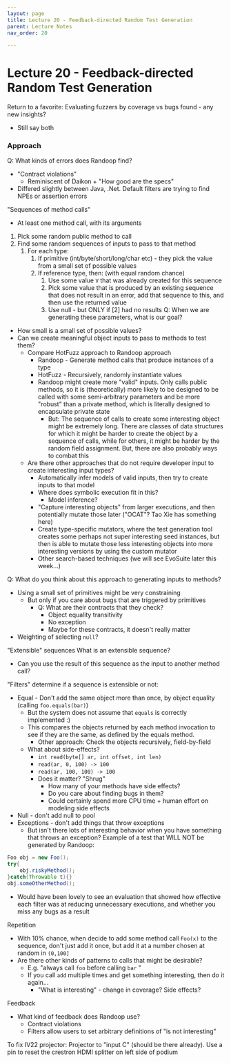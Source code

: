 ```yaml
---
layout: page
title: Lecture 20 - Feedback-directed Random Test Generation
parent: Lecture Notes
nav_order: 20

---
```

# Lecture 20 - Feedback-directed Random Test Generation

Return to a favorite: Evaluating fuzzers by coverage vs bugs found - any new insights?
* Still say both


### Approach

Q: What kinds of errors does Randoop find?
* "Contract violations"
    * Reminiscent of Daikon + "How good are the specs"
* Differed slightly between Java, .Net. Default filters are trying to find NPEs or assertion errors

"Sequences of method calls"
* At least one method call, with its arguments

1. Pick some random public method to call
2. Find some random sequences of inputs to pass to that method
    1. For each type:
        1. If primitive (int/byte/short/long/char etc) - they pick the value from a small set of possible values
        2. If reference type, then: (with equal random chance)
            1. Use some value `V` that was already created for this sequence
            2. Pick some value that is produced by an existing sequence that does not result in an error, add that sequence to this, and then use the returned value
            3. Use null - but ONLY if [2] had no results
               Q: When we are generating these parameters, what is our goal?
* How small is a small set of possible values?
* Can we create meaningful object inputs to pass to methods to test them?
    * Compare HotFuzz approach to Randoop approach
        * Randoop - Generate method calls that produce instances of a type
        * HotFuzz - Recursively, randomly instantiate values
        * Randoop might create more "valid" inputs. Only calls public methods, so it is (theoretically) more likely to be designed to be called with some semi-arbitrary parameters and be more "robust" than a private method, which is literally designed to encapsulate private state
            * But: The sequence of calls to create some interesting object might be extremely long. There are classes of data structures for which it might be harder to create the object by a sequence of calls, while for others, it might be harder by the random field assignment. But, there are also probably ways to combat this
    * Are there other approaches that do not require developer input to create interesting input types?
        * Automatically infer models of valid inputs, then try to create inputs to that model
        * Where does symbolic execution fit in this?
            * Model inference?
        * "Capture interesting objects" from larger executions, and then potentially mutate those later ("OCAT"? Tao Xie has something here)
        * Create type-specific mutators, where the test generation tool creates some perhaps not super interesting seed instances, but then is able to mutate those less interesting objects into more interesting versions by using the custom mutator
        *  Other search-based techniques (we will see EvoSuite later this week...)

Q: What do you think about this approach to generating inputs to methods?
* Using a small set of primitives might be very constraining
    * But only if you care about bugs that are triggered by primitives
        * Q: What are their contracts that they check?
            * Object equality transitivity
            * No exception
            * Maybe for these contracts, it doesn't really matter
* Weighting of selecting `null`?

"Extensible" sequences
What is an extensible sequence?
* Can you use the result of this sequence as the input to another method call?

"Filters" determine if a sequence is extensible or not:
* Equal - Don't add the same object more than once, by object equality (calling `foo.equals(bar)`)
    * But the system does not assume that `equals` is correctly implemented :)
    * This compares the objects returned by each method invocation to see if they are the same, as defined by the equals method.
        * Other approach: Check the objects recursively, field-by-field
    * What about side-effects?
        * `int read(byte[] ar, int offset, int len)`
        * `read(ar, 0, 100) -> 100`
        * `read(ar, 100, 100) -> 100`
        * Does it matter? "Shrug"
            * How many of your methods have side effects?
            * Do you care about finding bugs in them?
            * Could certainly spend more CPU time + human effort on modeling side effects
* Null - don't add null to pool
* Exceptions - don't add things that throw exceptions
    * But isn't there lots of interesting behavior when you have something that throws an exception?
      Example of a test that WILL NOT be generated by Randoop:
```java
Foo obj = new Foo();
try{
	obj.riskyMethod();
}catch(Throwable t){}
obj.someOtherMethod();
```
* Would have been lovely to see an evaluation that showed how effective each filter was at reducing unnecessary executions, and whether you miss any bugs as a result

Repetition
* With 10% chance, when decide to add some method call `Foo(x)` to the sequence, don't just add it once, but add it at a number chosen at random in `(0,100]`
* Are there other kinds of patterns to calls that might be desirable?
    * E.g. "always call `foo` before calling `bar` "
    * If you call `add` multiple times and get something interesting, then do it again...
        * "What is interesting" - change in coverage? Side effects?

Feedback
* What kind of feedback does Randoop use?
    * Contract violations
    * Filters allow users to set arbitrary definitions of "is not interesting"

To fix IV22 projector:
Projector to "input C" (should be there already). Use a pin to reset the crestron HDMI splitter on left side of podium
